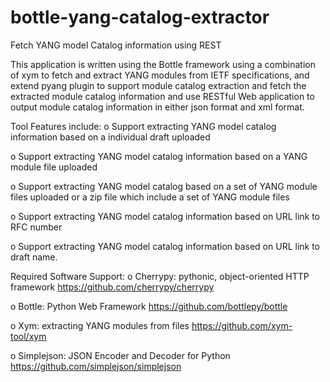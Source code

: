 # bottle-yang-catalog-extractor
Fetch YANG model Catalog information using REST

This application is written using the Bottle framework using a combination of xym to fetch and extract YANG modules from IETF specifications, and extend pyang plugin to support module catalog extraction and fetch the extracted module catalog information and use RESTful Web application to output module catalog information in either json format and xml format.

Tool  Features include:
   o Support extracting YANG model catalog information based on a individual draft uploaded
   
   o Support extracting YANG model catalog information based on a YANG module file uploaded
   
   o Support extracting YANG model catalog based on a set of YANG module files uploaded or a zip file which include a set   of YANG module files
   
   o Support extracting YANG model catalog information based on URL link to RFC number
   
   o Support extracting YANG model catalog information based on URL link to draft name.
   
Required Software Support:
   o Cherrypy: pythonic, object-oriented HTTP framework
   https://github.com/cherrypy/cherrypy
   
   o Bottle: Python Web Framework
     https://github.com/bottlepy/bottle
     
   o Xym: extracting YANG modules from files
     https://github.com/xym-tool/xym
   
   o  Simplejson: JSON Encoder and Decoder for Python
      https://github.com/simplejson/simplejson


